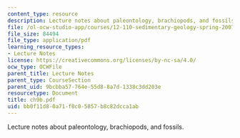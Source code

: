 ```yaml
---
content_type: resource
description: Lecture notes about paleontology, brachiopods, and fossils.
file: /ol-ocw-studio-app/courses/12-110-sedimentary-geology-spring-2007/bb0f11d80a71f0c05857b8c82dcca1ab_ch9b.pdf
file_size: 84494
file_type: application/pdf
learning_resource_types:
- Lecture Notes
license: https://creativecommons.org/licenses/by-nc-sa/4.0/
ocw_type: OCWFile
parent_title: Lecture Notes
parent_type: CourseSection
parent_uid: 9bcbba57-764e-55d8-8a7d-1338c3dd203e
resourcetype: Document
title: ch9b.pdf
uid: bb0f11d8-0a71-f0c0-5857-b8c82dcca1ab
---
```

Lecture notes about paleontology, brachiopods, and fossils.